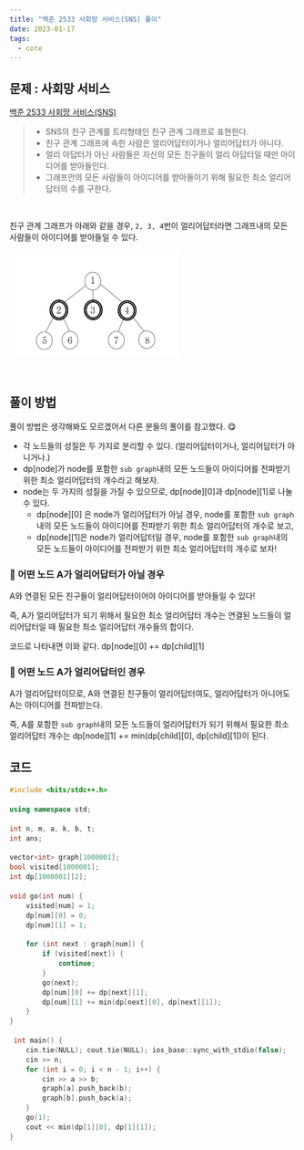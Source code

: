 ```yaml
---
title: "백준 2533 사회망 서비스(SNS) 풀이"
date: 2023-01-17
tags:
  - cote
---
```


## 문제 : 사회망 서비스

[백준 2533 사회망 서비스(SNS)](https://www.acmicpc.net/problem/2533)

> - SNS의 친구 관계를 트리형태인 친구 관계 그래프로 표현한다.
> - 친구 관계 그래프에 속한 사람은 얼리어답터이거나 얼리어답터가 아니다.
> - 얼리 아답터가 아닌 사람들은 자신의 모든 친구들이 얼리 아답터일 때만 아이디어를 받아들인다.
> - 그래프안의 모든 사람들이 아이디어를 받아들이기 위해 필요한 최소 얼리어답터의 수를 구한다.

<br/>

친구 관계 그래프가 아래와 같을 경우, `2, 3, 4`번이 얼리어답터라면 그래프내의 모든 사람들이 아이디어를 받아들일 수 있다.

![](boj-sns.png)

<br/>

## 풀이 방법

풀이 방법은 생각해봐도 모르겠어서 다른 분들의 풀이를 참고했다. 😋

- 각 노드들의 성질은 두 가지로 분리할 수 있다. (얼리어답터이거나, 얼리어답터가 아니거나.)
- dp[node]가 node를 포함한 `sub graph`내의 모든 노드들이 아이디어를 전파받기 위한 최소 얼리어답터의 개수라고 해보자.
- node는 두 가지의 성질을 가질 수 있으므로, dp\[node][0]과 dp\[node][1]로 나눌 수 있다.
  - dp\[node][0] 은 node가 얼리어답터가 아닐 경우, node를 포함한 `sub graph`내의 모든 노드들이 아이디어를 전파받기 위한 최소 얼리어답터의 개수로 보고,
  - dp\[node][1]은 node가 얼리어답터일 경우, node를 포함한 `sub graph`내의 모든 노드들이 아이디어를 전파받기 위한 최소 얼리어답터의 개수로 보자!

### 📌 어떤 노드 A가 얼리어답터가 아닐 경우

A와 연결된 모든 친구들이 얼리어답터이어야 아이디어를 받아들일 수 있다! <br/>

즉, A가 얼리어답터가 되기 위해서 필요한 최소 얼리어답터 개수는 연결된 노드들이 얼리어답터일 때 필요한 최소 얼리어답터 개수들의 합이다.<br/>

코드로 나타내면 이와 같다. dp\[node][0] += dp\[child][1]

### 📌 어떤 노드 A가 얼리어답터인 경우

A가 얼리어답터이므로, A와 연결된 친구들이 얼리어답터여도, 얼리어답터가 아니어도 A는 아이디어를 전파받는다.<br/>

즉, A를 포함한 `sub graph`내의 모든 노드들이 얼리어답터가 되기 위해서 필요한 최소 얼리어답터 개수는 dp\[node][1] += min(dp\[child][0], dp\[child][1])이 된다.

## 코드

```cpp
#include <bits/stdc++.h>

using namespace std;

int n, m, a, k, b, t;
int ans;

vector<int> graph[1000001];
bool visited[1000001];
int dp[1000001][2];

void go(int num) {
	visited[num] = 1;
	dp[num][0] = 0;
	dp[num][1] = 1;

	for (int next : graph[num]) {
		if (visited[next]) {
			continue;
		}
		go(next);
		dp[num][0] += dp[next][1];
		dp[num][1] += min(dp[next][0], dp[next][1]);
	}
}

 int main() {
	cin.tie(NULL); cout.tie(NULL); ios_base::sync_with_stdio(false);
	cin >> n;
	for (int i = 0; i < n - 1; i++) {
		cin >> a >> b;
		graph[a].push_back(b);
		graph[b].push_back(a);
	}
	go(1);
	cout << min(dp[1][0], dp[1][1]);
}

```
